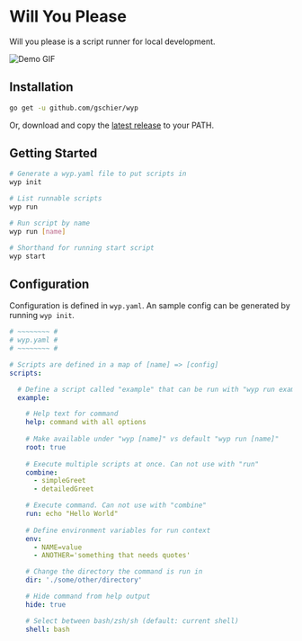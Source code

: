 # Will You Please

Will you please is a script runner for local development.

![Demo GIF](https://raw.githubusercontent.com/gschier/wyp/master/screenshots/demo.gif)

## Installation

```bash
go get -u github.com/gschier/wyp
```

Or, download and copy the [latest release](https://github.com/gschier/wyp/releases) to your PATH.

## Getting Started

```bash
# Generate a wyp.yaml file to put scripts in
wyp init

# List runnable scripts
wyp run

# Run script by name
wyp run [name]

# Shorthand for running start script
wyp start
```

## Configuration

Configuration is defined in `wyp.yaml`. An sample config can be generated by running `wyp init`.

```yaml
# ~~~~~~~~ #
# wyp.yaml #
# ~~~~~~~~ #

# Scripts are defined in a map of [name] => [config]
scripts:

  # Define a script called "example" that can be run with "wyp run example"
  example:

    # Help text for command
    help: command with all options
  
    # Make available under "wyp [name]" vs default "wyp run [name]"
    root: true
  
    # Execute multiple scripts at once. Can not use with "run"
    combine:
      - simpleGreet
      - detailedGreet

    # Execute command. Can not use with "combine"
    run: echo "Hello World"
  
    # Define environment variables for run context
    env:
      - NAME=value
      - ANOTHER='something that needs quotes'

    # Change the directory the command is run in
    dir: './some/other/directory'

    # Hide command from help output
    hide: true

    # Select between bash/zsh/sh (default: current shell)
    shell: bash
```
